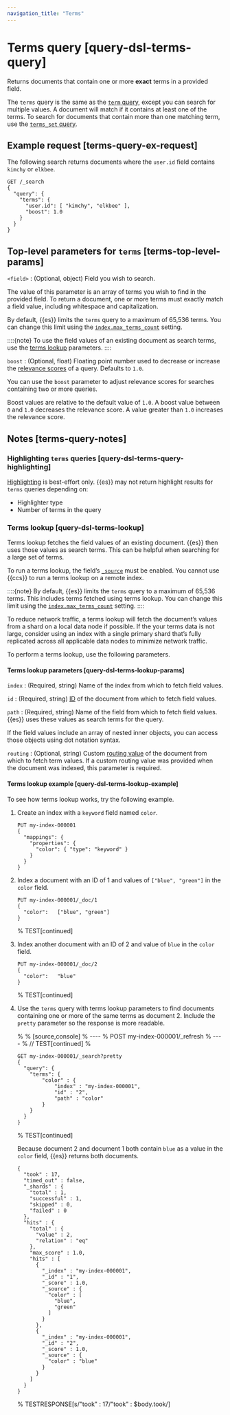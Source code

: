 ```yaml
---
navigation_title: "Terms"
---
```


# Terms query [query-dsl-terms-query]


Returns documents that contain one or more **exact** terms in a provided field.

The `terms` query is the same as the [`term` query](query-dsl-term-query.md), except you can search for multiple values. A document will match if it contains at least one of the terms. To search for documents that contain more than one matching term, use the [`terms_set` query](query-dsl-terms-set-query.md).

## Example request [terms-query-ex-request]

The following search returns documents where the `user.id` field contains `kimchy` or `elkbee`.

```console
GET /_search
{
  "query": {
    "terms": {
      "user.id": [ "kimchy", "elkbee" ],
      "boost": 1.0
    }
  }
}
```


## Top-level parameters for `terms` [terms-top-level-params]

`<field>`
:   (Optional, object) Field you wish to search.

The value of this parameter is an array of terms you wish to find in the provided field. To return a document, one or more terms must exactly match a field value, including whitespace and capitalization.

By default, {{es}} limits the `terms` query to a maximum of 65,536 terms. You can change this limit using the [`index.max_terms_count`](index-modules.md#index-max-terms-count) setting.

::::{note} 
To use the field values of an existing document as search terms, use the [terms lookup](query-dsl-terms-query.md#query-dsl-terms-lookup) parameters.
::::



`boost`
:   (Optional, float) Floating point number used to decrease or increase the [relevance scores](query-filter-context.md#relevance-scores) of a query. Defaults to `1.0`.

You can use the `boost` parameter to adjust relevance scores for searches containing two or more queries.

Boost values are relative to the default value of `1.0`. A boost value between `0` and `1.0` decreases the relevance score. A value greater than `1.0` increases the relevance score.



## Notes [terms-query-notes]

### Highlighting `terms` queries [query-dsl-terms-query-highlighting]

[Highlighting](highlighting.md) is best-effort only. {{es}} may not return highlight results for `terms` queries depending on:

* Highlighter type
* Number of terms in the query


### Terms lookup [query-dsl-terms-lookup]

Terms lookup fetches the field values of an existing document. {{es}} then uses those values as search terms. This can be helpful when searching for a large set of terms.

To run a terms lookup, the field’s [`_source`](mapping-source-field.md) must be enabled. You cannot use {{ccs}} to run a terms lookup on a remote index.

::::{note} 
By default, {{es}} limits the `terms` query to a maximum of 65,536 terms. This includes terms fetched using terms lookup. You can change this limit using the [`index.max_terms_count`](index-modules.md#index-max-terms-count) setting.
::::


To reduce network traffic, a terms lookup will fetch the document’s values from a shard on a local data node if possible. If the your terms data is not large, consider using an index with a single primary shard that’s fully replicated across all applicable data nodes to minimize network traffic.

To perform a terms lookup, use the following parameters.

#### Terms lookup parameters [query-dsl-terms-lookup-params]

`index`
:   (Required, string) Name of the index from which to fetch field values.

`id`
:   (Required, string) [ID](mapping-id-field.md) of the document from which to fetch field values.

`path`
:   (Required, string) Name of the field from which to fetch field values. {{es}} uses these values as search terms for the query.

If the field values include an array of nested inner objects, you can access those objects using dot notation syntax.


`routing`
:   (Optional, string) Custom [routing value](mapping-routing-field.md) of the document from which to fetch term values. If a custom routing value was provided when the document was indexed, this parameter is required.


#### Terms lookup example [query-dsl-terms-lookup-example]

To see how terms lookup works, try the following example.

1. Create an index with a `keyword` field named `color`.

    ```console
    PUT my-index-000001
    {
      "mappings": {
        "properties": {
          "color": { "type": "keyword" }
        }
      }
    }
    ```

2. Index a document with an ID of 1 and values of `["blue", "green"]` in the `color` field.

    ```console
    PUT my-index-000001/_doc/1
    {
      "color":   ["blue", "green"]
    }
    ```

    %  TEST[continued]

3. Index another document with an ID of 2 and value of `blue` in the `color` field.

    ```console
    PUT my-index-000001/_doc/2
    {
      "color":   "blue"
    }
    ```

    %  TEST[continued]

4. Use the `terms` query with terms lookup parameters to find documents containing one or more of the same terms as document 2. Include the `pretty` parameter so the response is more readable.

    % 
    % [source,console]
    % ----
    % POST my-index-000001/_refresh
    % ----
    % // TEST[continued]
    % 

    ```console
    GET my-index-000001/_search?pretty
    {
      "query": {
        "terms": {
            "color" : {
                "index" : "my-index-000001",
                "id" : "2",
                "path" : "color"
            }
        }
      }
    }
    ```

    %  TEST[continued]

    Because document 2 and document 1 both contain `blue` as a value in the `color` field, {{es}} returns both documents.

    ```console-result
    {
      "took" : 17,
      "timed_out" : false,
      "_shards" : {
        "total" : 1,
        "successful" : 1,
        "skipped" : 0,
        "failed" : 0
      },
      "hits" : {
        "total" : {
          "value" : 2,
          "relation" : "eq"
        },
        "max_score" : 1.0,
        "hits" : [
          {
            "_index" : "my-index-000001",
            "_id" : "1",
            "_score" : 1.0,
            "_source" : {
              "color" : [
                "blue",
                "green"
              ]
            }
          },
          {
            "_index" : "my-index-000001",
            "_id" : "2",
            "_score" : 1.0,
            "_source" : {
              "color" : "blue"
            }
          }
        ]
      }
    }
    ```

    %  TESTRESPONSE[s/"took" : 17/"took" : $body.took/]





